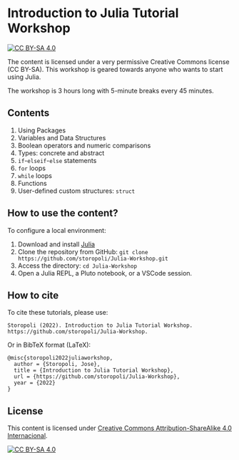 # Introduction to Julia Tutorial Workshop

[![CC BY-SA
4.0](https://img.shields.io/badge/License-CC%20BY--SA%204.0-lightgrey.svg)](http://creativecommons.org/licenses/by-sa/4.0/)

The content is licensed under a very permissive Creative Commons license (CC BY-SA).
This workshop is geared towards anyone who wants to start using Julia.

The workshop is 3 hours long with 5-minute breaks every 45 minutes.

## Contents

1. Using Packages
2. Variables and Data Structures
3. Boolean operators and numeric comparisons
4. Types: concrete and abstract
5. `if`-`elseif`-`else` statements
6. `for` loops
7. `while` loops
8. Functions
9. User-defined custom structures: `struct`

## How to use the content?

To configure a local environment:

1. Download and install [Julia](https://www.julialang.org/downloads/)
2.  Clone the repository from GitHub:
    `git clone https://github.com/storopoli/Julia-Workshop.git`
3.  Access the directory: `cd Julia-Workshop`
4.  Open a Julia REPL, a Pluto notebook, or a VSCode session.

## How to cite

To cite these tutorials, please use:

    Storopoli (2022). Introduction to Julia Tutorial Workshop. https://github.com/storopoli/Julia-Workshop.

Or in BibTeX format (LaTeX):

    @misc{storopoli2022juliaworkshop,
      author = {Storopoli, Jose},
      title = {Introduction to Julia Tutorial Workshop},
      url = {https://github.com/storopoli/Julia-Workshop},
      year = {2022}
    }

## License

This content is licensed under [Creative Commons Attribution-ShareAlike 4.0 Internacional](http://creativecommons.org/licenses/by-sa/4.0/).

[![CC BY-SA 4.0](https://licensebuttons.net/l/by-sa/4.0/88x31.png)](http://creativecommons.org/licenses/by-sa/4.0/)
